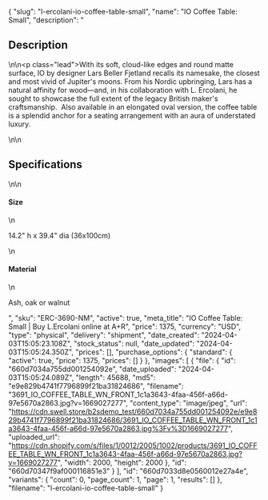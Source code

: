 {
  "slug": "l-ercolani-io-coffee-table-small",
  "name": "IO Coffee Table: Small",
  "description": "<h2>Description</h2>\n<!-- split -->\n<p class=\"lead\">With its soft, cloud-like edges and round matte surface, IO by designer Lars Beller Fjetland recalls its namesake, the closest and most vivid of Jupiter's moons. From his Nordic upbringing, Lars has a natural affinity for wood—and, in his collaboration with L. Ercolani, he sought to showcase the full extent of the legacy British maker's craftsmanship.  Also available in an elongated oval version, the coffee table is a splendid anchor for a seating arrangement with an aura of understated luxury.  </p>\n<!-- split -->\n<h2>Specifications</h2>\n<!-- split -->\n<h4>Size</h4>\n<p>14.2\" h x 39.4\" dia (36x100cm)</p>\n<h4>Material</h4>\n<p>Ash, oak or walnut</p>",
  "sku": "ERC-3690-NM",
  "active": true,
  "meta_title": "IO Coffee Table: Small | Buy L.Ercolani online at A+R",
  "price": 1375,
  "currency": "USD",
  "type": "physical",
  "delivery": "shipment",
  "date_created": "2024-04-03T15:05:23.108Z",
  "stock_status": null,
  "date_updated": "2024-04-03T15:05:24.350Z",
  "prices": [],
  "purchase_options": {
    "standard": {
      "active": true,
      "price": 1375,
      "prices": []
    }
  },
  "images": [
    {
      "file": {
        "id": "660d7034a755dd001254092e",
        "date_uploaded": "2024-04-03T15:05:24.089Z",
        "length": 45688,
        "md5": "e9e829b4741f7796899f21ba31824686",
        "filename": "3691_IO_COFFEE_TABLE_WN_FRONT_1c1a3643-4faa-456f-a66d-97e5670a2863.jpg?v=1669027277",
        "content_type": "image/jpeg",
        "url": "https://cdn.swell.store/b2sdemo_test/660d7034a755dd001254092e/e9e829b4741f7796899f21ba31824686/3691_IO_COFFEE_TABLE_WN_FRONT_1c1a3643-4faa-456f-a66d-97e5670a2863.jpg%3Fv%3D1669027277",
        "uploaded_url": "https://cdn.shopify.com/s/files/1/0012/2005/1002/products/3691_IO_COFFEE_TABLE_WN_FRONT_1c1a3643-4faa-456f-a66d-97e5670a2863.jpg?v=1669027277",
        "width": 2000,
        "height": 2000
      },
      "id": "660d70347f9af000116851e3"
    }
  ],
  "id": "660d7033d8e0560012e27a4e",
  "variants": {
    "count": 0,
    "page_count": 1,
    "page": 1,
    "results": []
  },
  "filename": "l-ercolani-io-coffee-table-small"
}
